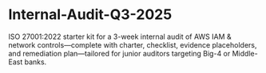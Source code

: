 # Internal-Audit-Q3-2025
ISO 27001:2022 starter kit for a 3-week internal audit of AWS IAM &amp; network controls—complete with charter, checklist, evidence placeholders, and remediation plan—tailored for junior auditors targeting Big-4 or Middle-East banks.
